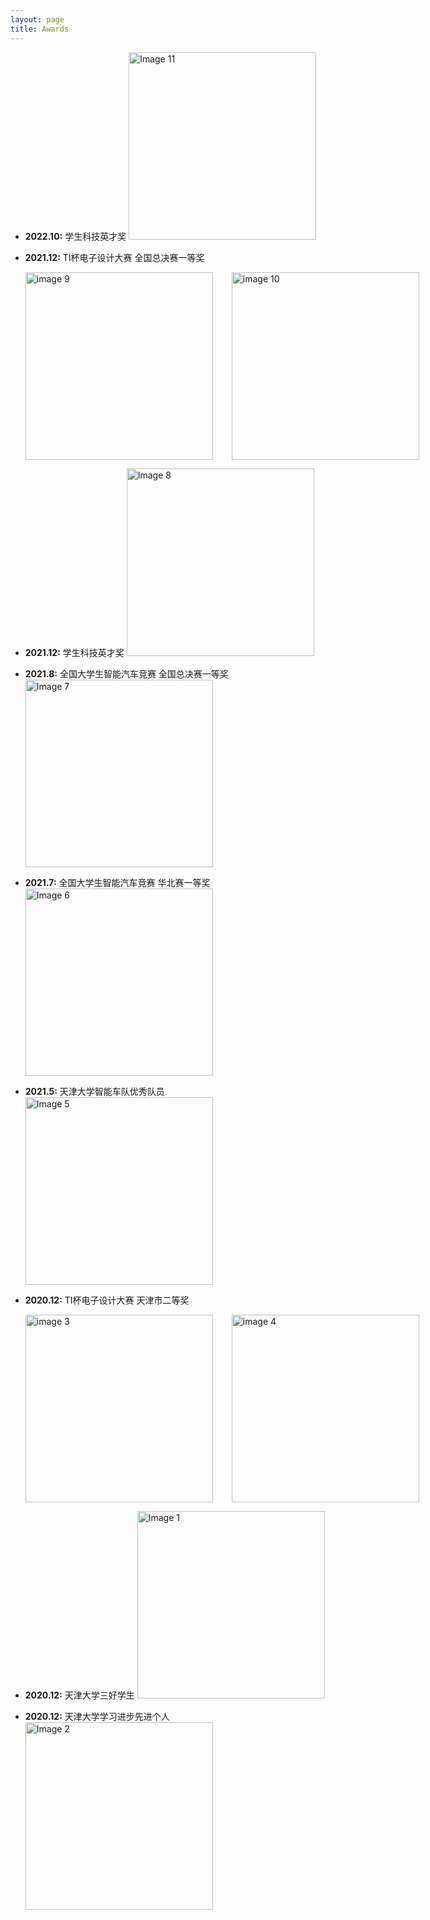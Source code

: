 ```yaml
---
layout: page
title: Awards
---
```

  
  
- **2022.10:** 学生科技英才奖
  <img src="../img/a8_2022Excellence.jpg" alt="Image 11" style="width: auto;height: 300px;">

- **2021.12:** TI杯电子设计大赛 全国总决赛一等奖
  <div style="display: flex;">
    <img src="../img/a4_Certificate_front.jpg" alt="image 9" style="width: auto;height: 300px;margin-right: 30px;">
    <img src="../img/a3_Certificate_back.jpg" alt="image 10" style="width: auto;height: 300px;">
  </div>

- **2021.12:** 学生科技英才奖
  <img src="../img/a7_2021Excellence.jpg" alt="Image 8" style="width: auto;height: 300px;">

- **2021.8:** 全国大学生智能汽车竞赛 全国总决赛一等奖
  <img src="../img/a6_Certificate_NationalFinals.jpg" alt="Image 7" style="width: auto;height: 300px;">

- **2021.7:** 全国大学生智能汽车竞赛 华北赛一等奖
  <img src="../img/a5_Certificate_NorthChina.jpg" alt="Image 6" style="width: auto;height: 300px;">

- **2021.5:** 天津大学智能车队优秀队员
  <img src="../img/a11_TJUSmartCar.jpg" alt="Image 5" style="width: auto;height: 300px;">

- **2020.12:** TI杯电子设计大赛 天津市二等奖
  <div style="display: flex;">
    <img src="../img/a1_20EE_2nd_front.jpg" alt="image 3" style="width: auto;height: 300px;margin-right: 30px;">
    <img src="../img/a2_20EE_2nd_back.jpg" alt="image 4" style="width: auto;height: 300px;">
  </div>

- **2020.12:** 天津大学三好学生
  <img src="../img/a9_MeritStudent.jpg" alt="Image 1" style="width: auto;height: 300px;">

- **2020.12:** 天津大学学习进步先进个人
  <img src="../img/a10_AdvancedIndividual.jpg" alt="Image 2" style="width: auto;height: 300px;">










